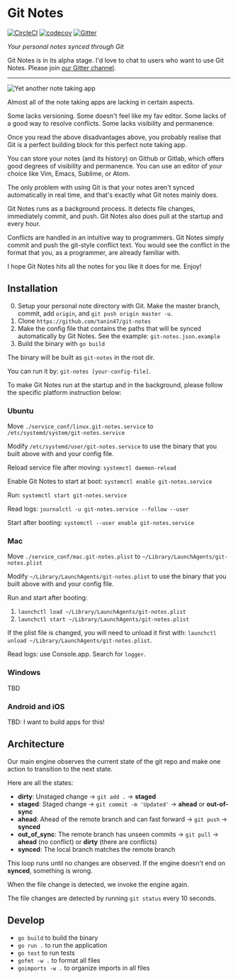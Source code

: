 Git Notes
==========

[![CircleCI](https://circleci.com/gh/tanin47/git-notes.svg?style=svg)](https://circleci.com/gh/tanin47/git-notes)
[![codecov](https://codecov.io/gh/tanin47/git-notes/branch/master/graph/badge.svg)](https://codecov.io/gh/tanin47/git-notes)
[![Gitter](https://badges.gitter.im/tanin-git-notes/community.svg)](https://gitter.im/tanin-git-notes/community?utm_source=badge&utm_medium=badge&utm_campaign=pr-badge)

*Your personal notes synced through Git*

Git Notes is in its alpha stage. I'd love to chat to users who want to use Git Notes. Please join [our Gitter channel](https://gitter.im/tanin-git-notes/community?utm_source=badge&utm_medium=badge&utm_campaign=pr-badge).


------

![Yet another note taking app](https://imgs.xkcd.com/comics/standards.png)

Almost all of the note taking apps are lacking in certain aspects.

Some lacks versioning. Some doesn't feel like my fav editor. Some lacks of a good way to resolve conflicts. Some lacks visibility and permanence.

Once you read the above disadvantages above, you probably realise that Git is a perfect building block for this perfect note taking app.

You can store your notes (and its history) on Github or Gitlab, which offers good degrees of visibility and permanence. You can use an editor of your choice like Vim, Emacs, Sublime, or Atom.

The only problem with using Git is that your notes aren't synced automatically in real time, and that's exactly what Git notes mainly does.

Git Notes runs as a background process. It detects file changes, immediately commit, and push. Git Notes also does pull at the startup and every hour.

Conflicts are handled in an intuitive way to programmers. Git Notes simply commit and push the git-style conflict text. You would see the conflict in the format that you, as a programmer, are already familiar with.

I hope Git Notes hits all the notes for you like it does for me. Enjoy!

  
Installation
-------------

0. Setup your personal note directory with Git. Make the master branch, commit, add `origin`, and `git push origin master -u`.
1. Clone `https://github.com/tanin47/git-notes`
2. Make the config file that contains the paths that will be synced automatically by Git Notes. See the example: `git-notes.json.example`
3. Build the binary with `go build`

The binary will be built as `git-notes` in the root dir. 

You can run it by: `git-notes [your-config-file]`.

To make Git Notes run at the startup and in the background, please follow the specific platform instruction below:

### Ubuntu

Move `./service_conf/linux.git-notes.service` to `/etc/systemd/system/git-notes.service`

Modify `/etc/systemd/user/git-notes.service` to use the binary that you built above with and your config file.

Reload service file after moving: `systemctl daemon-reload`

Enable Git Notes to start at boot: `systemctl enable git-notes.service`

Run: `systemctl start git-notes.service`

Read logs: `journalctl -u git-notes.service --follow --user`

Start after booting: `systemctl --user enable git-notes.service`


### Mac

Move `./service_conf/mac.git-notes.plist` to `~/Library/LaunchAgents/git-notes.plist`

Modify `~/Library/LaunchAgents/git-notes.plist` to use the binary that you built above with and your config file.

Run and start after booting:

1. `launchctl load ~/Library/LaunchAgents/git-notes.plist`
2. `launchctl start ~/Library/LaunchAgents/git-notes.plist`

If the plist file is changed, you will need to unload it first with: `launchctl unload ~/Library/LaunchAgents/git-notes.plist`.

Read logs: use Console.app. Search for `logger`.


### Windows

TBD

### Android and iOS

TBD: I want to build apps for this!

  
Architecture
-------------

Our main engine observes the current state of the git repo and make one action to transition to the next state.

Here are all the states:

* __dirty__: Unstaged change -> `git add .` -> __staged__
* __staged__: Staged change -> `git commit -m 'Updated'` -> __ahead__ or __out-of-sync__
* __ahead__: Ahead of the remote branch and can fast forward -> `git push` -> __synced__
* __out_of_sync__: The remote branch has unseen commits -> `git pull` -> __ahead__ (no conflict) or __dirty__ (there are conflicts)
* __synced__: The local branch matches the remote branch

This loop runs until no changes are observed. If the engine doesn't end on __synced__, something is wrong.

When the file change is detected, we invoke the engine again.

The file changes are detected by running `git status` every 10 seconds.

  
Develop
--------

* `go build` to build the binary
* `go run .` to run the application
* `go test` to run tests
* `gofmt -w .` to format all files
* `goimports -w .` to organize imports in all files
  

